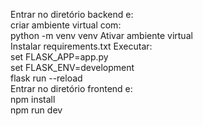 
Entrar no diretório backend e: <br/>
criar ambiente virtual com: <br/>
python -m venv venv
Ativar ambiente virtual <br/>
Instalar requirements.txt
Executar: <br/>
    set FLASK_APP=app.py<br/>
    set FLASK_ENV=development<br/>
flask run --reload
<br/>
Entrar no diretório frontend e:<br/>
npm install<br/>
npm run dev<br/>

